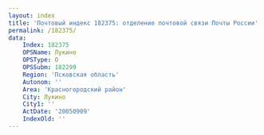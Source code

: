 ```yaml
---
layout: index
title: 'Почтовый индекс 182375: отделение почтовой связи Почты России'
permalink: /182375/
data:
    Index: 182375
    OPSName: Лукино
    OPSType: О
    OPSSubm: 182299
    Region: 'Псковская область'
    Autonom: ''
    Area: 'Красногородский район'
    City: Лукино
    City1: ''
    ActDate: '20050909'
    IndexOld: ''
---
```

